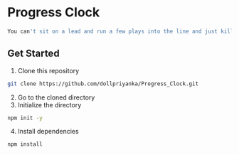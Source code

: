 # Progress Clock

```sh
You can't sit on a lead and run a few plays into the line and just kill the clock.
```

## Get Started

1. Clone this repository

```sh
git clone https://github.com/dollpriyanka/Progress_Clock.git
```

2. Go to the cloned directory
3. Initialize the directory

```sh
npm init -y
```

4. Install dependencies

```sh
npm install
```
